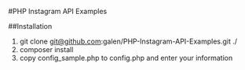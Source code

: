 #PHP Instagram API Examples

##Installation

1. git clone git@github.com:galen/PHP-Instagram-API-Examples.git ./
2. composer install
3. copy config_sample.php to config.php and enter your information